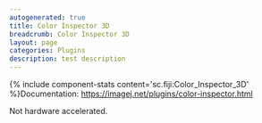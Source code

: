 ```yaml
---
autogenerated: true
title: Color Inspector 3D
breadcrumb: Color Inspector 3D
layout: page
categories: Plugins
description: test description
---
```


{% include component-stats content='sc.fiji:Color\_Inspector\_3D' %}Documentation: https://imagej.net/plugins/color-inspector.html

Not hardware accelerated.


